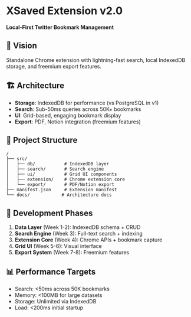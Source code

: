 # XSaved Extension v2.0 

**Local-First Twitter Bookmark Management**

## 🎯 Vision
Standalone Chrome extension with lightning-fast search, local IndexedDB storage, and freemium export features.

## 🏗️ Architecture
- **Storage**: IndexedDB for performance (vs PostgreSQL in v1)
- **Search**: Sub-50ms queries across 50K+ bookmarks
- **UI**: Grid-based, engaging bookmark display
- **Export**: PDF, Notion integration (freemium features)

## 📁 Project Structure
```
/
├── src/
│   ├── db/           # IndexedDB layer
│   ├── search/       # Search engine
│   ├── ui/           # Grid UI components  
│   ├── extension/    # Chrome extension core
│   └── export/       # PDF/Notion export
├── manifest.json     # Extension manifest
└── docs/            # Architecture docs
```

## 🚀 Development Phases
1. **Data Layer** (Week 1-2): IndexedDB schema + CRUD
2. **Search Engine** (Week 3): Full-text search + indexing
3. **Extension Core** (Week 4): Chrome APIs + bookmark capture
4. **Grid UI** (Week 5-6): Visual interface
5. **Export System** (Week 7-8): Freemium features

## 📊 Performance Targets
- Search: <50ms across 50K bookmarks
- Memory: <100MB for large datasets  
- Storage: Unlimited via IndexedDB
- Load: <200ms initial startup 